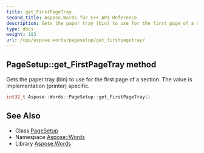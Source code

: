 ```yaml
---
title: get_FirstPageTray
second_title: Aspose.Words for C++ API Reference
description: Gets the paper tray (bin) to use for the first page of a section. The value is implementation (printer) specific.
type: docs
weight: 183
url: /cpp/aspose.words/pagesetup/get_firstpagetray/
---
```

## PageSetup::get_FirstPageTray method


Gets the paper tray (bin) to use for the first page of a section. The value is implementation (printer) specific.

```cpp
int32_t Aspose::Words::PageSetup::get_FirstPageTray()
```

## See Also

* Class [PageSetup](../)
* Namespace [Aspose::Words](../../)
* Library [Aspose.Words](../../../)

